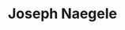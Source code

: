 ---
title: "Joseph Naegele"
presenter_id: joseph_naegele
position: Programmer
start_date: 2011
end_date: 2012
email: 
phone: 
photo: assets/images/
status: former
layout: member 
---